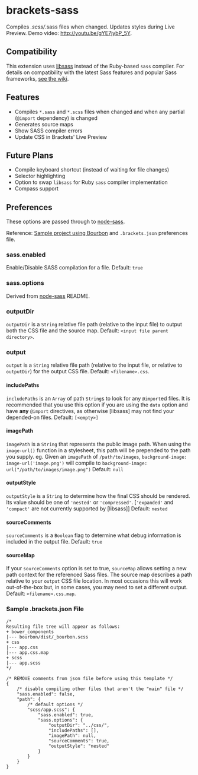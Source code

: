brackets-sass
===========================

Compiles *.scss/*.sass files when changed. Updates styles during Live Preview. Demo video: http://youtu.be/gYE7jybP_5Y.

## Compatibility

This extension uses [libsass](http://github.com/sass/libsass) instead of the Ruby-based `sass` compiler. For details on compatibility with the latest Sass features and popular Sass frameworks, [see the wiki](http://github.com/jasonsanjose/brackets-sass/wiki#compatibility).

## Features

* Compiles `*.sass` and `*.scss` files when changed and when any partial (`@import` dependency) is changed
* Generates source maps
* Show SASS compiler errors
* Update CSS in Brackets' Live Preview 

## Future Plans

* Compile keyboard shortcut (instead of waiting for file changes)
* Selector highlighting
* Option to swap `libsass` for Ruby `sass` compiler implementation
* Compass support

## Preferences

These options are passed through to [node-sass](https://github.com/andrew/node-sass).

Reference: [Sample project using Bourbon](https://github.com/jasonsanjose/bourbon-example) and `.brackets.json` preferences file.

### sass.enabled
Enable/Disable SASS compilation for a file. Default: `true`

### sass.options
Derived from [node-sass](https://github.com/andrew/node-sass) README.

### outputDir
`outputDir` is a `String` relative file path (relative to the input file) to output both the CSS file and the source map.
Default: `<input file parent directory>`.

### output
`output` is a `String` relative file path (relative to the input file, or relative to `outputDir`) for the output CSS file.
Default: `<filename>.css`.

#### includePaths
`includePaths` is an `Array` of path `String`s to look for any `@import`ed files. It is recommended that you use this option if you are using the `data` option and have **any** `@import` directives, as otherwise [libsass] may not find your depended-on files.
Default: `[<empty>]`

#### imagePath
`imagePath` is a `String` that represents the public image path. When using the `image-url()` function in a stylesheet, this path will be prepended to the path you supply. eg. Given an `imagePath` of `/path/to/images`, `background-image: image-url('image.png')` will compile to `background-image: url("/path/to/images/image.png")`
Default: `null`

#### outputStyle
`outputStyle` is a `String` to determine how the final CSS should be rendered. Its value should be one of `'nested'` or `'compressed'`.
[`'expanded'` and `'compact'` are not currently supported by [libsass]]
Default: `nested`

#### sourceComments
`sourceComments` is a `Boolean` flag to determine what debug information is included in the output file.
Default: `true`

#### sourceMap
If your `sourceComments` option is set to true, `sourceMap` allows setting a new path context for the referenced Sass files.
The source map describes a path relative to your `output` CSS file location. In most occasions this will work out-of-the-box but, in some cases, you may need to set a different output.
Default: `<filename>.css.map`.

### Sample .brackets.json File

```
/*
Resulting file tree will appear as follows:
+ bower_components
|--- bourbon/dist/_bourbon.scss
+ css
|--- app.css
|--- app.css.map
+ scss
|--- app.scss
*/

/* REMOVE comments from json file before using this template */
{
    /* disable compiling other files that aren't the "main" file */
    "sass.enabled": false,
    "path": {
        /* default options */
        "scss/app.scss": {
            "sass.enabled": true,
            "sass.options": {
                "outputDir": "../css/",
                "includePaths": [],
                "imagePath": null,
                "sourceComments": true,
                "outputStyle": "nested"
            }
        }
    }
}
```
